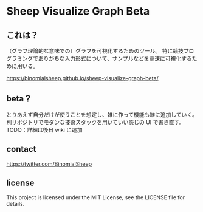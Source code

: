 # Sheep Visualize Graph Beta

## これは？

（グラフ理論的な意味での）グラフを可視化するためのツール。
特に競技プログラミングでありがちな入力形式について、サンプルなどを高速に可視化するために用いる。

https://binomialsheep.github.io/sheep-visualize-graph-beta/

## beta？

とりあえず自分だけが使うことを想定し、雑に作って機能も雑に追加していく。
別リポジトリでモダンな技術スタックを用いていい感じの UI で書き直す。
TODO：詳細は後日 wiki に追加

## contact

https://twitter.com/BinomialSheep

## license

This project is licensed under the MIT License, see the LICENSE file for details.
